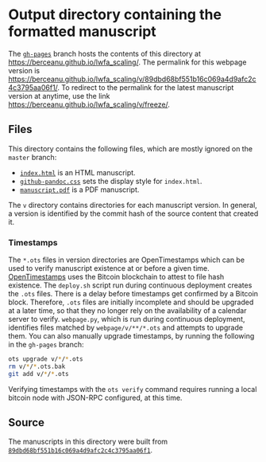 # Output directory containing the formatted manuscript

The [`gh-pages`](https://github.com/berceanu/lwfa_scaling/tree/gh-pages) branch hosts the contents of this directory at https://berceanu.github.io/lwfa_scaling/.
The permalink for this webpage version is https://berceanu.github.io/lwfa_scaling/v/89dbd68bf551b16c069a4d9afc2c4c3795aa06f1/.
To redirect to the permalink for the latest manuscript version at anytime, use the link https://berceanu.github.io/lwfa_scaling/v/freeze/.

## Files

This directory contains the following files, which are mostly ignored on the `master` branch:

+ [`index.html`](index.html) is an HTML manuscript.
+ [`github-pandoc.css`](github-pandoc.css) sets the display style for `index.html`.
+ [`manuscript.pdf`](manuscript.pdf) is a PDF manuscript.

The `v` directory contains directories for each manuscript version.
In general, a version is identified by the commit hash of the source content that created it.

### Timestamps

The `*.ots` files in version directories are OpenTimestamps which can be used to verify manuscript existence at or before a given time.
[OpenTimestamps](https://opentimestamps.org/) uses the Bitcoin blockchain to attest to file hash existence.
The `deploy.sh` script run during continuous deployment creates the `.ots` files.
There is a delay before timestamps get confirmed by a Bitcoin block.
Therefore, `.ots` files are initially incomplete and should be upgraded at a later time, so that they no longer rely on the availability of a calendar server to verify.
`webpage.py`, which is run during continuous deployment, identifies files matched by `webpage/v/**/*.ots` and attempts to upgrade them.
You can also manually upgrade timestamps, by running the following in the `gh-pages` branch:

```sh
ots upgrade v/*/*.ots
rm v/*/*.ots.bak
git add v/*/*.ots
```

Verifying timestamps with the `ots verify` command requires running a local bitcoin node with JSON-RPC configured, at this time.

## Source

The manuscripts in this directory were built from
[`89dbd68bf551b16c069a4d9afc2c4c3795aa06f1`](https://github.com/berceanu/lwfa_scaling/commit/89dbd68bf551b16c069a4d9afc2c4c3795aa06f1).
